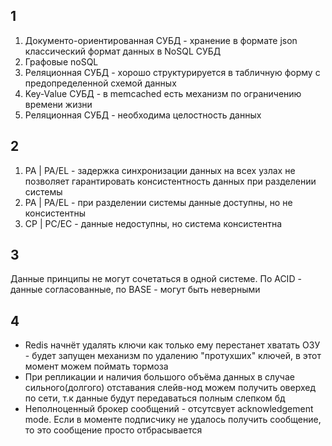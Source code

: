 ## 1
1. Документо-ориентированная СУБД - хранение в формате json классический формат данных в NoSQL СУБД
2. Графовые noSQL
3. Реляционная СУБД - хорошо структурируется в табличную форму с предопределенной схемой данных
4. Key-Value СУБД - в memcached есть механизм по ограничению времени жизни
5. Реляционная СУБД - необходима целостность данных

## 2
1. PA | PA/EL - задержка синхронизации данных на всех узлах не позволяет гарантировать консистентность данных при разделении системы
2. PA | PA/EL - при разделении системы данные доступны, но не консистентны
3. СР | PC/EC - данные недоступны, но система консистентна
## 3
Данные принципы не могут сочетаться в одной системе. По ACID - данные согласованные, по BASE - могут быть неверными

## 4
- Redis начнёт удалять ключи как только ему перестанет хватать ОЗУ - будет запущен механизм по удалению "протухших" ключей, в этот момент можем поймать тормоза
- При репликации и наличия большого объёма данных в случае сильного(долгого) отставания слейв-нод можем получить оверхед по сети, т.к данные будут передаваться полным слепком бд
- Неполноценный брокер сообщений - отсутсвует acknowledgement mode. Если в моменте подписчику не удалось получить сообщение, то это сообщение просто отбрасывается